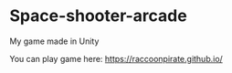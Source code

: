 # Space-shooter-arcade
My game made in Unity

You can play game here: https://raccoonpirate.github.io/
